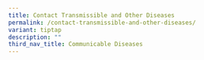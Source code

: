 ```yaml
---
title: Contact Transmissible and Other Diseases
permalink: /contact-transmissible-and-other-diseases/
variant: tiptap
description: ""
third_nav_title: Communicable Diseases
---
```

